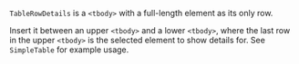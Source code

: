 `TableRowDetails` is a `<tbody>` with a full-length element as its only row.

Insert it between an upper `<tbody>` and a lower `<tbody>`, where the last row in the upper `<tbody>` is the selected element to show details for. See `SimpleTable` for example usage.
